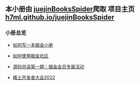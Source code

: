 ## 本小册由 <a href="https://github.com/h7ml/juejinBooksSpider.git">juejinBooksSpider</a>爬取 项目主页 <a href="https://h7ml.github.io/juejinBooksSpider">h7ml.github.io/juejinBooksSpider</a>

### 小册总览

- <a href="./如何写一本掘金小册/">如何写一本掘金小册</a>

- <a href="./如何使用掘金社区/">如何使用掘金社区</a>

- <a href="./源码共读第一期｜掘金会员专属活动/">源码共读第一期｜掘金会员专属活动</a>

- <a href="./稀土开发者大会2022/">稀土开发者大会2022</a>
